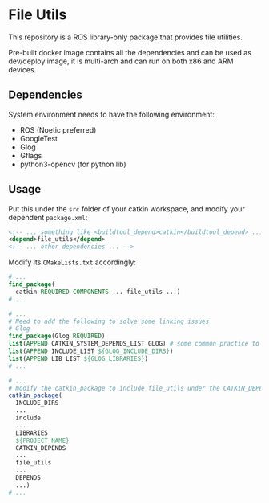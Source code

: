 # File Utils

This repository is a ROS library-only package that provides file utilities.

Pre-built docker image contains all the dependencies and can be used as dev/deploy image, it is multi-arch and can run on both x86 and ARM devices.

## Dependencies

System environment needs to have the following environment:

- ROS (Noetic preferred)
- GoogleTest
- Glog
- Gflags
- python3-opencv (for python lib)

## Usage

Put this under the `src` folder of your catkin workspace, and modify your dependent `package.xml`:

```xml
<!-- ... something like <buildtool_depend>catkin</buildtool_depend> ... -->
<depend>file_utils</depend>
<!-- ... other dependencies ... -->
```

Modify its `CMakeLists.txt` accordingly:

```cmake
# ...
find_package(
  catkin REQUIRED COMPONENTS ... file_utils ...)
# ...

# ...
# Need to add the following to solve some linking issues
# Glog
find_package(Glog REQUIRED)
list(APPEND CATKIN_SYSTEM_DEPENDS_LIST GLOG) # some common practice to simplify catkin_package(... DEPENDS ...)
list(APPEND INCLUDE_LIST ${GLOG_INCLUDE_DIRS})
list(APPEND LIB_LIST ${GLOG_LIBRARIES})
# ...

# ...
# modify the catkin_package to include file_utils under the CATKIN_DEPENDS
catkin_package(
  INCLUDE_DIRS
  ...
  include
  ...
  LIBRARIES
  ${PROJECT_NAME}
  CATKIN_DEPENDS
  ...
  file_utils
  ...
  DEPENDS
  ...)
# ...
```
